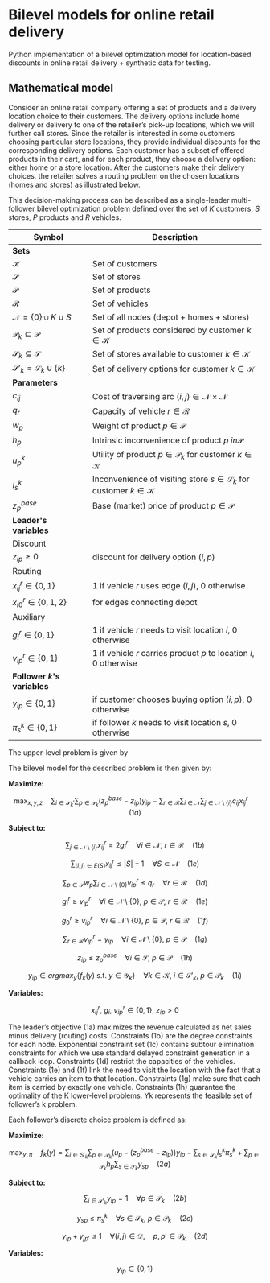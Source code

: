 # Bilevel models for online retail delivery
Python implementation of a bilevel optimization model for location-based discounts in online retail delivery + synthetic data for testing.

## Mathematical model
Consider an online retail company offering a set of products and a delivery location choice to their customers. The delivery options include home delivery or delivery to one of the retailer’s pick-up locations,
which we will further call stores. Since the retailer is interested in some customers choosing particular store locations, they provide individual discounts for the corresponding delivery options. Each customer has a subset of offered products in their cart, and for each product, they choose a delivery option: either home or a store location. After the customers make their delivery choices, the retailer solves a routing problem on the chosen locations (homes and stores) as illustrated below. 

This decision-making process can be described as a single-leader multi-follower bilevel optimization problem defined over the set of *K* customers, *S* stores, *P* products and *R* vehicles.

| Symbol                                      | Description                                                                        |
|---------------------------------------------|------------------------------------------------------------------------------------|
| **Sets**                                    |                                                                                    |
| $\mathcal{K}$                               | Set of customers                                                                   |
| $\mathcal{S}$                               | Set of stores                                                                      |
| $\mathcal{P}$                               | Set of products                                                                    |
| $\mathcal{R}$                               | Set of vehicles                                                                    |
| $\mathcal{N} = \{0\}\cup K \cup S$          | Set of all nodes (depot + homes + stores)                                          |
| $\mathcal{P}_k \subseteq \mathcal{P}$       | Set of products considered by customer $k\in \mathcal{K}$                          |
| $\mathcal{S}_k \subseteq \mathcal{S}$       | Set of stores available to customer $k\in \mathcal{K}$                             |
| $\mathcal{S}'_k = \mathcal{S}_k \cup \{k\}$ | Set of delivery options for customer $k\in \mathcal{K}$                            |
| **Parameters**                              |                                                                                    |
| $c_{ij}$                                    | Cost of traversing arc $(i, j) \in \mathcal{N}\times\mathcal{N}$                   |
| $q_r$                                       | Capacity of vehicle $r \in \mathcal{R}$                                            |
| $w_p$                                       | Weight of product $p \in \mathcal{P}$                                              |
| $h_p$                                       | Intrinsic inconvenience of product $p\ in \mathcal{P}$                             |
| $u_p^k$                                     | Utility of product $p\in \mathcal{P}_k$ for customer $k\in\mathcal{K}$             |
| $I_s^k$                                     | Inconvenience of visiting store $s\in\mathcal{S}_k$ for customer $k\in\mathcal{K}$ |
| $z_p^{base}$                                | Base (market) price of product $p\in \mathcal{P}$                                  |
| **Leader's variables**                      |                                                                                    |
| Discount                                    |                                                                                    |
| $z_{ip} \geq 0$                             | discount for delivery option $(i, p)$                                              |
| Routing                                     |                                                                                    |
| $x_{ij}^r \in \{0, 1\}$                     | 1 if vehicle $r$ uses edge $(i, j)$, 0 otherwise                                   |
| $x_{i0}^r \in \{0, 1, 2\}$                  | for edges connecting depot                                                         |
| Auxiliary                                   |                                                                                    |
| $g_i^r \in \{0, 1\}$                        | 1 if vehicle $r$ needs to visit location $i$, 0 otherwise                          |
| $v_{ip}^r \in \{0, 1\}$                     | 1 if vehicle $r$ carries product $p$ to location $i$, 0 otherwise                  |
| **Follower $k$'s variables**                |                                                                                    |
| $y_{ip} \in \{0, 1\}$                       | if customer chooses buying option $(i, p)$, 0 otherwise                            |
| $\pi_s^k \in \{0, 1\}$                      | if follower $k$ needs to visit location    $s$, 0 otherwise                        |

The upper-level problem is given by

The bilevel model for the described problem is then given by:

**Maximize:**

```math
\max_{x, y, z} \quad \sum_{i \in \mathcal{S}_k'} \sum_{p \in \mathcal{P}_k} (z_p^{base} - z_{ip}) y_{ip} - \sum_{r \in \mathcal{R}} \sum_{i \in \mathcal{N}} \sum_{j \in \mathcal{N} \setminus \{i\}} c_{ij} x_{ij}^r \quad (1a)
```

**Subject to:**

```math
\sum_{j \in \mathcal{N} \setminus \{i\}} x_{ij}^r = 2g_i^r \quad \forall i \in \mathcal{N}, ~ r \in \mathcal{R} \quad (1b)
```
```math
\sum_{(i, j) \in E(S)} x_{ij}^r \leq |S| - 1 \quad \forall S \subset \mathcal{N} \quad (1c)
```
```math
\sum_{p \in \mathcal{P}} w_p \sum_{i \in \mathcal{N} \setminus \{0\}} v_{ip}^r \leq q_r \quad \forall r \in \mathcal{R} \quad (1d)
```
```math
g_i^r \geq v_{ip}^r \quad \forall i \in \mathcal{N} \setminus \{0\}, ~ p \in \mathcal{P}, ~ r \in \mathcal{R} \quad (1e)
```
```math
g_0^r \geq v_{ip}^r \quad \forall i \in \mathcal{N} \setminus \{0\}, ~ p \in \mathcal{P}, ~ r \in \mathcal{R} \quad (1f)
```
```math
\sum_{r \in \mathcal{R}} v_{ip}^r = y_{ip} \quad \forall i \in \mathcal{N} \setminus \{0\}, ~ p \in \mathcal{P} \quad (1g)
```
```math
z_{ip} \leq z^{base}_p \quad \forall i \in \mathcal{S}, ~ p \in \mathcal{P} \quad (1h)
```
```math
y_{ip} \in argmax_y \{f_k(y) \text{ s.t. } y \in \mathcal{Y}_k\} \quad \forall k \in \mathcal{K}, ~ i \in \mathcal{S}'_k, ~ p \in \mathcal{P}_k \quad (1i)
```

**Variables:**
```math
x_{ij}^r, ~ g_i, ~ v_{ip}^r \in \{0, 1\}, ~ z_{ip} > 0
```

The leader’s objective (1a) maximizes the revenue calculated as net sales minus delivery (routing) costs. Constraints (1b) are the degree constraints for each node. Exponential constraint set
(1c) contains subtour elimination constraints for which we use standard delayed constraint generation in a callback loop. Constraints (1d) restrict the capacities of the vehicles. Constraints (1e)
and (1f) link the need to visit the location with the fact that a vehicle carries an item to that location. Constraints (1g) make sure that each item is carried by exactly one vehicle. Constraints (1h)
guarantee the optimality of the K lower-level problems. Yk represents the feasible set of follower’s
k problem.

Each follower’s discrete choice problem is defined as:

**Maximize:**

```math
\max_{y, \pi} \quad f_k(y) = \sum_{i \in S'_k} \sum_{p \in \mathcal{P}_k} \left(u_p - (z_p^{base} - z_{ip})\right) y_{ip} - \sum_{s \in \mathcal{S}_k} I_s^k \pi_s^k + \sum_{p \in \mathcal{P}_k} h_p \sum_{s \in \mathcal{S}_k} y_{sp} \quad (2a)
```

**Subject to:**

```math
   \sum_{i \in \mathcal{S}'_k} y_{ip} = 1 \quad \forall p \in \mathcal{P}_k \quad (2b)
```
```math
   y_{sp} \leq \pi_s^k \quad \forall s \in \mathcal{S}_k, ~ p \in \mathcal{P}_k \quad (2c)
```
```math
   y_{ip} + y_{jp'} \leq 1 \quad \forall (i, j) \in \mathcal{D}, \quad p, p' \in \mathcal{P}_k \quad (2d)
```

**Variables:**
```math
   y_{ip} \in \{0, 1\}
```
